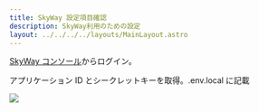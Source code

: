 ```yaml
---
title: SkyWay 設定項目確認
description: SkyWay利用のための設定
layout: ../../../../layouts/MainLayout.astro
---
```


[SkyWay コンソール](https://console.skyway.ntt.com/login)からログイン。

アプリケーション ID とシークレットキーを取得。.env.local に記載

![](/comment-atlatl/images/settings/2023-07-06-01-51-42.png)
